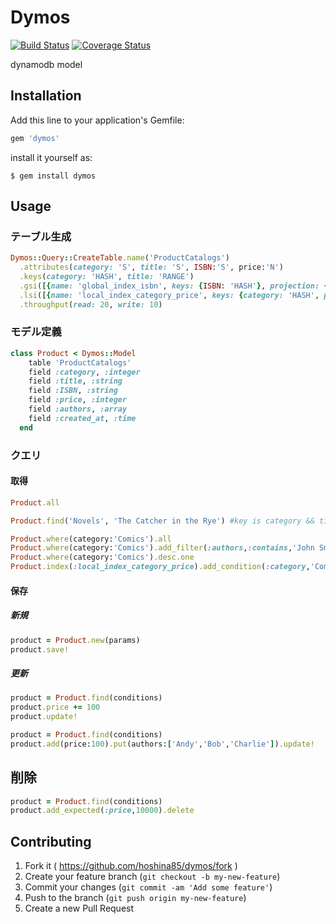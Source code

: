 # Dymos
[![Build Status](https://travis-ci.org/hoshina85/dymos.svg?branch=master)](https://travis-ci.org/hoshina85/dymos)
[![Coverage Status](https://coveralls.io/repos/hoshina85/dymos/badge.png?branch=master)](https://coveralls.io/r/hoshina85/dymos?branch=master)

dynamodb model

## Installation

Add this line to your application's Gemfile:

```ruby
gem 'dymos'
```

install it yourself as:

    $ gem install dymos

## Usage


### テーブル生成

```ruby
Dymos::Query::CreateTable.name('ProductCatalogs')
  .attributes(category: 'S', title: 'S', ISBN:'S', price:'N')
  .keys(category: 'HASH', title: 'RANGE')
  .gsi([{name: 'global_index_isbn', keys: {ISBN: 'HASH'}, projection: {type: 'INCLUDE', attributes: [:title, :ISBN]}, throughput: {read: 20, write: 10}}])
  .lsi([{name: 'local_index_category_price', keys: {category: 'HASH', price: 'RANGE'}}])
  .throughput(read: 20, write: 10)
```

### モデル定義

```ruby
class Product < Dymos::Model
    table 'ProductCatalogs'
    field :category, :integer
    field :title, :string
    field :ISBN, :string
    field :price, :integer
    field :authors, :array
    field :created_at, :time
  end
```

### クエリ
#### 取得

```ruby
Product.all
```

```ruby
Product.find('Novels', 'The Catcher in the Rye') #key is category && title
```

```ruby
Product.where(category:'Comics').all
Product.where(category:'Comics').add_filter(:authors,:contains,'John Smith').all
Product.where(category:'Comics').desc.one
Product.index(:local_index_category_price).add_condition(:category,'Comics')add_condition(:price,:gt,10000).all
```

#### 保存

##### 新規
```ruby
product = Product.new(params)
product.save!
```

##### 更新
```ruby
product = Product.find(conditions)
product.price += 100
product.update!
```

```ruby
product = Product.find(conditions)
product.add(price:100).put(authors:['Andy','Bob','Charlie']).update!
```

## 削除
```ruby
product = Product.find(conditions)
product.add_expected(:price,10000).delete
```


## Contributing

1. Fork it ( https://github.com/hoshina85/dymos/fork )
2. Create your feature branch (`git checkout -b my-new-feature`)
3. Commit your changes (`git commit -am 'Add some feature'`)
4. Push to the branch (`git push origin my-new-feature`)
5. Create a new Pull Request
